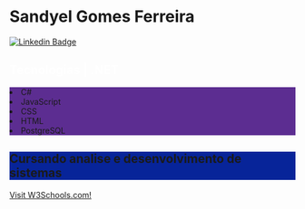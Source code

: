 # Sandyel Gomes Ferreira


[![Linkedin Badge](https://img.shields.io/badge/-sandyelgomes-blue?style=flat-square&logo=Linkedin&logoColor=white&link=https://www.linkedin.com/in/sandyelgomes)](https://www.linkedin.com/in/sandyelgomes)

<h2 style="color:#ffffff;">Tecnologias | .NET</h2>

<p style="background-color:#5c2d91;">
    <li style="background-color:#5c2d91;">C#</li>
    <li style="background-color:#5c2d91;">JavaScript</li>
    <li style="background-color:#5c2d91;">CSS</li>
    <li style="background-color:#5c2d91;">HTML</li>
    <li style="background-color:#5c2d91;">PostgreSQL</li>
</p>



<h2 style="background-color:#072499;">Cursando analise e desenvolvimento de sistemas</h2>

<a href="https://www.instagram.com/sandyel_gomes/">Visit W3Schools.com!</a>
